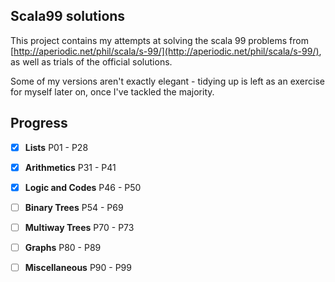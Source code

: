 ## Scala99 solutions

This project contains my attempts at solving the scala 99 problems from [http://aperiodic.net/phil/scala/s-99/](http://aperiodic.net/phil/scala/s-99/),  as well as trials of the official solutions.

Some of my versions aren't exactly elegant - tidying up is left as an exercise for myself later on, once I've tackled the majority.

## Progress

- [x] **Lists** P01 - P28 


- [x] **Arithmetics** P31 - P41


- [x] **Logic and Codes** P46 - P50


- [ ] **Binary Trees** P54 - P69


- [ ] **Multiway Trees** P70 - P73


- [ ] **Graphs** P80 - P89


- [ ] **Miscellaneous** P90 - P99

